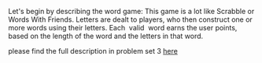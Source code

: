 Let's begin by describing the word game: This game is a lot like Scrabble or Words With
Friends. Letters are dealt to players, who then construct one or more words using their
letters. Each ​ valid ​ word earns the user points, based on the length of the word and the
letters in that word.

please find the full description in problem set 3 [here](https://ocw.mit.edu/courses/6-0001-introduction-to-computer-science-and-programming-in-python-fall-2016/pages/assignments/)
